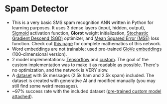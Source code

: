 # Spam Detector

- This is a very basic SMS spam recognition ANN written in Python for learning purposes. It uses 3 dense layers (input,
  hidden, output), [Sigmoid](https://en.wikipedia.org/wiki/Sigmoid_function) activation function, **Glorot** weight
  initialization, [Stochastic Gradient Descend (SGD)](https://en.wikipedia.org/wiki/Stochastic_gradient_descent)
  optimizer, and [Mean Squared Error (MSE)](https://en.wikipedia.org/wiki/Mean_squared_error) loss function. Check out
  [this page](https://github.com/maksyche/useful-theory/blob/master/machine-learning/README.md#neural-networks) for
  complete mathematics of this network.
- Word embeddings are not trainable; used pre-trained [GloVe embeddings](https://github.com/stanfordnlp/GloVe)
  (100-dimensional version).
- 2 model implementations: [Tensorflow](./spam_detector_tensorflow.py) and [custom](./spam_detector.py). The goal of the 
  custom implementation was to make it as readable as possible. There's no optimization, and the network is VERY slow.
- A [dataset](./dataset.csv) with 5k messages (2.5k ham and 2.5k spam) included. The dataset is created with generative
  AI and modified manually (you may still find some weird messages).
- ~97% success rate with the included dataset ([pre-trained custom model attached](./model%5B2300,%20128%5D.json)).

